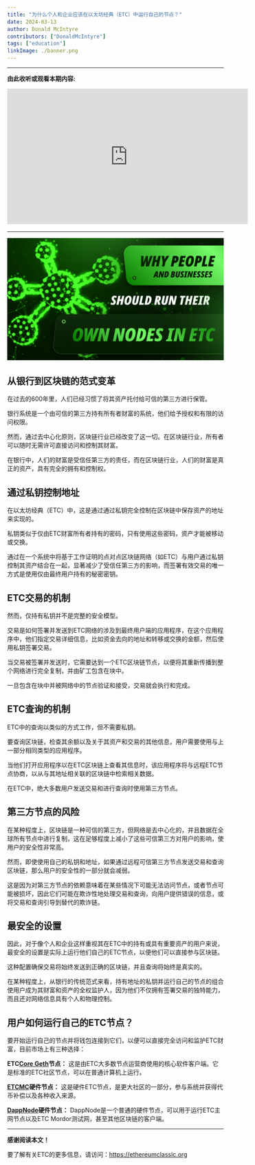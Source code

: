 ```yaml
---
title: "为什么个人和企业应该在以太坊经典（ETC）中运行自己的节点？"
date: 2024-03-13
author: Donald McIntyre
contributors: ["DonaldMcIntyre"]
tags: ["education"]
linkImage: ./banner.png
---
```


---
**由此收听或观看本期内容:**

<iframe width="560" height="315" src="https://www.youtube.com/embed/z-pdoA_T40U" title="YouTube video player" frameborder="0" allow="accelerometer; autoplay; clipboard-write; encrypted-media; gyroscope; picture-in-picture; web-share" allowfullscreen></iframe>

---

![](banner.png)

## 从银行到区块链的范式变革

在过去的600年里，人们已经习惯了将其资产托付给可信的第三方进行保管。

银行系统是一个由可信的第三方持有所有者财富的系统，他们给予授权和有限的访问权限。

然而，通过去中心化原则，区块链行业已经改变了这一切。在区块链行业，所有者可以随时无需许可直接访问和控制其财富。

在银行中，人们的财富是受信任第三方的责任，而在区块链行业，人们的财富是真正的资产，具有完全的拥有和控制权。

## 通过私钥控制地址

在以太坊经典（ETC）中，这是通过通过私钥完全控制在区块链中保存资产的地址来实现的。

私钥类似于仅由ETC财富所有者持有的密码，只有使用这些密码，资产才能被移动或交换。

通过在一个系统中将基于工作证明的点对点区块链网络（如ETC）与用户通过私钥控制其资产结合在一起，显著减少了受信任第三方的影响，而签署有效交易的唯一方式是使用仅由最终用户持有的秘密密钥。

## ETC交易的机制

然而，仅持有私钥并不是完整的安全模型。

交易是如何签署并发送到ETC网络的涉及到最终用户端的应用程序，在这个应用程序中，他们指定交易详细信息，比如资金去向的地址和转移或交换的金额，然后使用私钥签署交易。

当交易被签署并发送时，它需要达到一个ETC区块链节点，以便将其重新传播到整个网络进行完全复制，并由矿工包含在块中。

一旦包含在块中并被网络中的节点验证和接受，交易就会执行和完成。

## ETC查询的机制

ETC中的查询以类似的方式工作，但不需要私钥。

要查询区块链，检查其余额以及关于其资产和交易的其他信息，用户需要使用与上一部分相同类型的应用程序。

当他们打开应用程序以在ETC区块链上查看其信息时，该应用程序将与远程ETC节点协商，以从与其地址相关联的区块链中检索相关数据。

在ETC中，绝大多数用户发送交易和进行查询时使用第三方节点。

## 第三方节点的风险

在某种程度上，区块链是一种可信的第三方，但网络是去中心化的，并且数据在全球所有节点中进行复制，这在足够程度上减小了这些可信第三方对用户的影响，使用户的安全性非常高。

然而，即使使用自己的私钥和地址，如果通过远程可信第三方节点发送交易和查询区块链，那么用户的安全性的一部分就会减弱。

这是因为对第三方节点的依赖意味着在某些情况下可能无法访问节点，或者节点可能被损坏，因此它们可能在欺诈性地处理交易和查询，向用户提供错误的信息，或将交易和查询引导到替代的欺诈链。

## 最安全的设置

因此，对于像个人和企业这样重视其在ETC中的持有或具有重要资产的用户来说，最安全的设置是实际上运行他们自己的ETC节点，以便他们可以直接参与区块链。

这种配置确保交易将始终发送到正确的区块链，并且查询将始终是真实的。

在某种程度上，从银行的传统范式来看，持有地址的私钥并运行自己的节点的组合使用户成为其财富和资产的全权监护人，因为他们不仅拥有签署交易的独特能力，而且还对网络信息具有个人和物理控制。

## 用户如何运行自己的ETC节点？

要开始运行自己的节点并将钱包连接到它们，以便可以直接完全访问和监护ETC财富，目前市场上有三种选择：

**ETC[Core Geth](https://github.com/etclabscore/core-geth/releases)节点：** 这是由ETC大多数节点运营商使用的核心软件客户端。它是标准的ETC社区节点，可以在普通计算机上运行。

**[ETCMC](https://etcmc.org/etcmc-etc-node)硬件节点：** 这是硬件ETC节点，是更大社区的一部分，参与系统并获得代币补偿以及各种收入来源。

**[DappNode](https://dappnode.com/en-us/collections/all)硬件节点：** DappNode是一个普通的硬件节点，可以用于运行ETC主网节点以及ETC Mordor测试网，甚至其他区块链的客户端。

---

**感谢阅读本文！**

要了解有关ETC的更多信息，请访问：https://ethereumclassic.org
